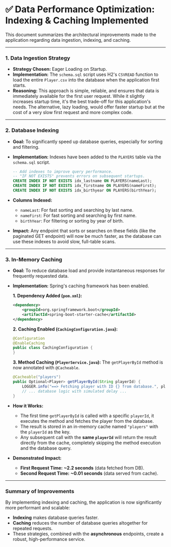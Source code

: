# ✅ Data Performance Optimization: Indexing & Caching Implemented

This document summarizes the architectural improvements made to the application regarding data ingestion, indexing, and caching.

---

### 1. Data Ingestion Strategy

-   **Strategy Chosen:** Eager Loading on Startup.
-   **Implementation:** The `schema.sql` script uses H2's `CSVREAD` function to load the entire `Player.csv` into the database when the application first starts.
-   **Reasoning:** This approach is simple, reliable, and ensures that data is immediately available for the first user request. While it slightly increases startup time, it's the best trade-off for this application's needs. The alternative, lazy loading, would offer faster startup but at the cost of a very slow first request and more complex code.

---

### 2. Database Indexing

-   **Goal:** To significantly speed up database queries, especially for sorting and filtering.
-   **Implementation:** Indexes have been added to the `PLAYERS` table via the `schema.sql` script.

    ```sql
    -- Add indexes to improve query performance.
    -- "IF NOT EXISTS" prevents errors on subsequent startups.
    CREATE INDEX IF NOT EXISTS idx_lastname ON PLAYERS(nameLast);
    CREATE INDEX IF NOT EXISTS idx_firstname ON PLAYERS(nameFirst);
    CREATE INDEX IF NOT EXISTS idx_birthyear ON PLAYERS(birthYear);
    ```

-   **Columns Indexed:**
    -   `nameLast`: For fast sorting and searching by last name.
    -   `nameFirst`: For fast sorting and searching by first name.
    -   `birthYear`: For filtering or sorting by year of birth.
-   **Impact:** Any endpoint that sorts or searches on these fields (like the paginated GET endpoint) will now be much faster, as the database can use these indexes to avoid slow, full-table scans.

---

### 3. In-Memory Caching

-   **Goal:** To reduce database load and provide instantaneous responses for frequently requested data.
-   **Implementation:** Spring's caching framework has been enabled.

    **1. Dependency Added (`pom.xml`):**
    ```xml
    <dependency>
        <groupId>org.springframework.boot</groupId>
        <artifactId>spring-boot-starter-cache</artifactId>
    </dependency>
    ```

    **2. Caching Enabled (`CachingConfiguration.java`):**
    ```java
    @Configuration
    @EnableCaching
    public class CachingConfiguration {
    }
    ```

    **3. Method Caching (`PlayerService.java`):**
    The `getPlayerById` method is now annotated with `@Cacheable`.
    ```java
    @Cacheable("players")
    public Optional<Player> getPlayerById(String playerId) {
        LOGGER.info("==> Fetching player with ID {} from database.", playerId);
        // ... database logic with simulated delay ...
    }
    ```
-   **How it Works:**
    -   The first time `getPlayerById` is called with a specific `playerId`, it executes the method and fetches the player from the database.
    -   The result is stored in an in-memory cache named `"players"` with the `playerId` as the key.
    -   Any subsequent call with the **same `playerId`** will return the result directly from the cache, completely skipping the method execution and the database query.
-   **Demonstrated Impact:**
    -   **First Request Time:** **~2.2 seconds** (data fetched from DB).
    -   **Second Request Time:** **~0.01 seconds** (data served from cache).

---

### Summary of Improvements

By implementing indexing and caching, the application is now significantly more performant and scalable:
-   **Indexing** makes database queries faster.
-   **Caching** reduces the number of database queries altogether for repeated requests.
-   These strategies, combined with the **asynchronous** endpoints, create a robust, high-performance service.